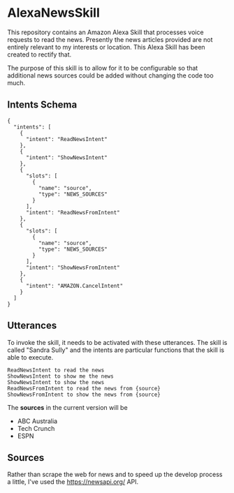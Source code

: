 # AlexaNewsSkill

This repository contains an Amazon Alexa Skill that processes voice requests to read the news. Presently the news articles provided are not entirely relevant to my interests or location. This Alexa Skill has been created to rectify that.

The purpose of this skill is to allow for it to be configurable so that additional news sources could be added without changing the code too much.

## Intents Schema

~~~
{
  "intents": [
    {
      "intent": "ReadNewsIntent"
    },
    {
      "intent": "ShowNewsIntent"
    },
    {
      "slots": [
        {
          "name": "source",
          "type": "NEWS_SOURCES"
        }
      ],
      "intent": "ReadNewsFromIntent"
    },
    {
      "slots": [
        {
          "name": "source",
          "type": "NEWS_SOURCES"
        }
      ],
      "intent": "ShowNewsFromIntent"
    },
    {
      "intent": "AMAZON.CancelIntent"
    }
  ]
}
~~~

## Utterances

To invoke the skill, it needs to be activated with these utterances. The skill is called "Sandra Sully" and the intents are particular functions that the skill is able to execute.

~~~
ReadNewsIntent to read the news
ShowNewsIntent to show me the news
ShowNewsIntent to show the news
ReadNewsFromIntent to read the news from {source}
ShowNewsFromIntent to show the news from {source} 
~~~

The **sources** in the current version will be 

* ABC Australia
* Tech Crunch
* ESPN

## Sources

Rather than scrape the web for news and to speed up the develop process a little, I've used the https://newsapi.org/ API.

